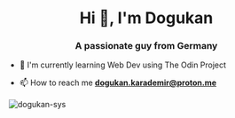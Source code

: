 <h1 align="center">Hi 👋, I'm Dogukan</h1>
<h3 align="center">A passionate guy from Germany</h3>

- 🌱 I'm currently learning Web Dev using The Odin Project

- 📫 How to reach me **dogukan.karademir@proton.me**

<p>&nbsp;<img align="center" src="https://github-readme-stats.vercel.app/api?username=dogukan-sys&show_icons=true&theme=dracula&hide_border=true&locale=en" alt="dogukan-sys" /></p>


